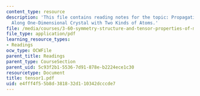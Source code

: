 ```yaml
---
content_type: resource
description: 'This file contains reading notes for the topic: Propagation of Waves
  Along One-Dimensional Crystal with Two Kinds of Atoms.'
file: /media/courses/3-60-symmetry-structure-and-tensor-properties-of-materials-fall-2005/e4fff4f55b8d381832d110342dcccde7_tensor1.pdf
file_type: application/pdf
learning_resource_types:
- Readings
ocw_type: OCWFile
parent_title: Readings
parent_type: CourseSection
parent_uid: 5c93f2b1-5536-7d91-878e-b2224ece1c30
resourcetype: Document
title: tensor1.pdf
uid: e4fff4f5-5b8d-3818-32d1-10342dcccde7
---
```

